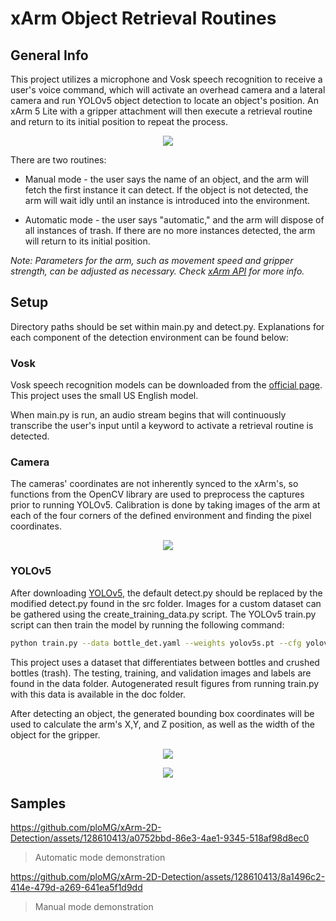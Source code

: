 # xArm Object Retrieval Routines

##  General Info

This project utilizes a microphone and Vosk speech recognition to receive a user's voice command, which will activate an overhead camera and a lateral camera and run YOLOv5 object detection to locate an object's position. An xArm 5 Lite with a gripper attachment will then execute a retrieval routine and return to its initial position to repeat the process.

<p align="center">
  <img src="https://github.com/ploMG/xArm-2D-Detection/assets/128610413/16b094ce-6d5e-4348-8bea-8a8873521560">
</p>
  
There are two routines:

* Manual mode - the user says the name of an object, and the arm will fetch the first instance it can detect. If the object is not detected, the arm will wait idly until an instance is introduced into the environment.

* Automatic mode - the user says "automatic," and the arm will dispose of all instances of trash. If there are no more instances detected, the arm will return to its initial position.

*Note: Parameters for the arm, such as movement speed and gripper strength, can be adjusted as necessary. Check [xArm API](https://github.com/xArm-Developer/xArm-Python-SDK/blob/master/doc/api/xarm_api.md) for more info.*

## Setup

Directory paths should be set within main.py and detect.py. Explanations for each component of the detection environment can be found below:

### Vosk

Vosk speech recognition models can be downloaded from the [official page](https://alphacephei.com/vosk/models). This project uses the small US English model.

When main.py is run, an audio stream begins that will continuously transcribe the user's input until a keyword to activate a retrieval routine is detected.

### Camera

The cameras' coordinates are not inherently synced to the xArm's, so functions from the OpenCV library are used to preprocess the captures prior to running YOLOv5. Calibration is done by taking images of the arm at each of the four corners of the defined environment and finding the pixel coordinates.

<p align="center">
  <img src="https://github.com/ploMG/xArm-3D-Detection/assets/128610413/ad3573ca-e7ff-4636-846d-4c71b55ad68c">
</p>

### YOLOv5

After downloading [YOLOv5](https://github.com/ultralytics/yolov5), the default detect.py should be replaced by the modified detect.py found in the src folder. Images for a custom dataset can be gathered using the create\_training\_data.py script. The YOLOv5 train.py script can then train the model by running the following command:

```bash
python train.py --data bottle_det.yaml --weights yolov5s.pt --cfg yolov5s.yaml --batch 32 --epochs 100 --name bottle_det
```

This project uses a dataset that differentiates between bottles and crushed bottles (trash). The testing, training, and validation images and labels are found in the data folder. Autogenerated result figures from running train.py with this data is available in the doc folder.

After detecting an object, the generated bounding box coordinates will be used to calculate the arm's X,Y, and Z position, as well as the width of the object for the gripper.

<p align="center">
  <img src="https://github.com/ploMG/xArm-3D-Detection/assets/128610413/2ab7920e-763c-4f25-a425-67b58a9d93ac">
</p>

<p align="center">
  <img src="https://github.com/ploMG/xArm-3D-Detection/assets/128610413/b85cee18-ccf6-41fc-96ef-1997d5e50164">
</p>

## Samples

https://github.com/ploMG/xArm-2D-Detection/assets/128610413/a0752bbd-86e3-4ae1-9345-518af98d8ec0

> Automatic mode demonstration

https://github.com/ploMG/xArm-2D-Detection/assets/128610413/8a1496c2-414e-479d-a269-641ea5f1d9dd

> Manual mode demonstration

